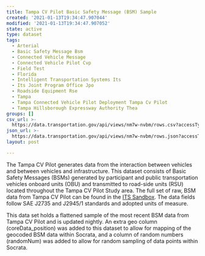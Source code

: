 ```yaml
---
title: Tampa CV Pilot Basic Safety Message (BSM) Sample
created: '2021-01-13T19:34:47.907044'
modified: '2021-01-13T19:34:47.907052'
state: active
type: dataset
tags:
  - Arterial
  - Basic Safety Message Bsm
  - Connected Vehicle Message
  - Connected Vehicle Pilot Cvp
  - Field Test
  - Florida
  - Intelligent Transportation Systems Its
  - Its Joint Program Office Jpo
  - Roadside Equipment Rse
  - Tampa
  - Tampa Connected Vehicle Pilot Deployment Tampa Cv Pilot
  - Tampa Hillsborough Expressway Authority Thea
groups: []
csv_url: >-
  https://data.transportation.gov/api/views/nm7w-nvbm/rows.csv?accessType=DOWNLOAD
json_url: >-
  https://data.transportation.gov/api/views/nm7w-nvbm/rows.json?accessType=DOWNLOAD
layout: post

---
```

The Tampa CV Pilot generates data from the interaction between vehicles and between vehicles and infrastructure. This dataset consists of Basic Safety Messages (BSMs) generated by participant and public transportation vehicles onboard units (OBU) and transmitted to road-side units (RSU) located throughout the Tampa CV Pilot Study area. The full set of raw, BSM data from Tampa CV Pilot can be found in the <a href="http://usdot-its-cvpilot-public-data.s3.amazonaws.com/index.html" target="_blank" >ITS Sandbox</a>. The data fields follow SAE J2735 and J2945/1 standards and adopted units of measure. 

This data set holds a flattened sample of the most recent BSM data from Tampa CV Pilot and is updated nightly. An extra geo column (coreData_position) was added to this dataset to allow for mapping of the geocoded BSM data within Socrata, and a column of random numbers (randomNum) was added to allow for random sampling of data points within Socrata.
